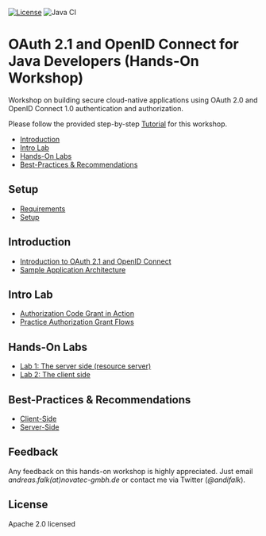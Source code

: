 [![License](https://img.shields.io/badge/License-Apache%20License%202.0-brightgreen.svg)][1]
![Java CI](https://github.com/andifalk/cloud-security-workshop/workflows/JavaCI/badge.svg)

# OAuth 2.1 and OpenID Connect for Java Developers (Hands-On Workshop)
Workshop on building secure cloud-native applications using OAuth 2.0 and OpenID Connect 1.0 authentication and authorization.

Please follow the provided step-by-step [Tutorial](https://andifalk.gitbook.io/oauth-2.1-and-openid-connect-for-java-developers) for this workshop.

* [Introduction](#introduction)
* [Intro Lab](#intro-lab)
* [Hands-On Labs](#hands-on-labs)
* [Best-Practices & Recommendations](#best-practices--recommendations)

## Setup

* [Requirements](setup/requirements/README.md)
* [Setup](setup/README.md)

## Introduction

* [Introduction to OAuth 2.1 and OpenID Connect](introduction/README.md)
* [Sample Application Architecture](introduction/architecture/README.md)

## Intro Lab

* [Authorization Code Grant in Action](intro-labs/auth-code-in-action/README.md)
* [Practice Authorization Grant Flows](intro-labs/oauth-grants/README.md)

## Hands-On Labs

* [Lab 1: The server side (resource server)](labs/initial/product/README.md)
* [Lab 2: The client side](labs/initial/ui/README.md)

## Best-Practices & Recommendations

* [Client-Side](best-practices/client/README.md)
* [Server-Side](best-practices/server/README.md)

## Feedback

Any feedback on this hands-on workshop is highly appreciated.
Just email _andreas.falk(at)novatec-gmbh.de_ or contact me via Twitter (_@andifalk_).

## License

Apache 2.0 licensed

[1]:http://www.apache.org/licenses/LICENSE-2.0.txt

